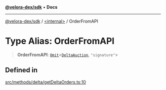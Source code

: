 [**@velora-dex/sdk**](../../README.md) • **Docs**

***

[@velora-dex/sdk](../../globals.md) / [\<internal\>](../README.md) / OrderFromAPI

# Type Alias: OrderFromAPI

> **OrderFromAPI**: [`Omit`](Omit.md)\<[`DeltaAuction`](../../type-aliases/DeltaAuction.md), `"signature"`\>

## Defined in

[src/methods/delta/getDeltaOrders.ts:10](https://github.com/VeloraDEX/paraswap-sdk/blob/feat/velora/src/methods/delta/getDeltaOrders.ts#L10)
